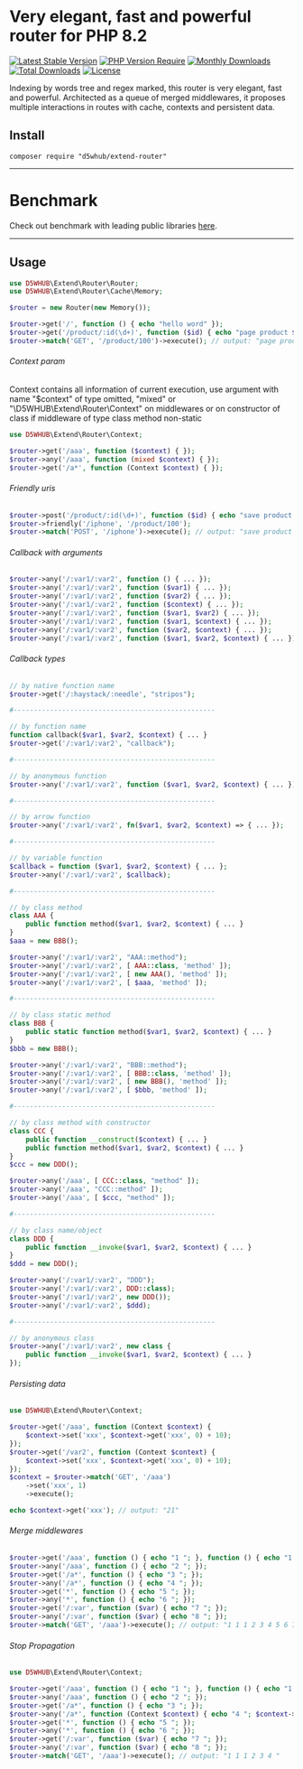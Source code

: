 # Very elegant, fast and powerful router for PHP 8.2
[![Latest Stable Version](https://poser.pugx.org/d5whub/extend-router/v/stable)](https://packagist.org/packages/d5whub/extend-router)
[![PHP Version Require](http://poser.pugx.org/d5whub/extend-router/require/php)](https://packagist.org/packages/d5whub/extend-router)
[![Monthly Downloads](https://poser.pugx.org/d5whub/extend-router/d/monthly)](https://packagist.org/packages/d5whub/extend-router)
[![Total Downloads](https://poser.pugx.org/d5whub/extend-router/downloads)](https://packagist.org/packages/d5whub/extend-router)
[![License](https://poser.pugx.org/d5whub/extend-router/license)](https://packagist.org/packages/d5whub/extend-router)

Indexing by words tree and regex marked, this router is very elegant, fast and powerful. Architected as a queue of merged middlewares, it proposes multiple interactions in routes with cache, contexts and persistent data.

## Install
```shell
composer require "d5whub/extend-router"
```

---

# Benchmark
Check out benchmark with leading public libraries [here](/tests/Benchmark/Benchmark.md).

---

## Usage
```php
use D5WHUB\Extend\Router\Router;
use D5WHUB\Extend\Router\Cache\Memory;

$router = new Router(new Memory());

$router->get('/', function () { echo "hello word" });
$router->get('/product/:id(\d+)', function ($id) { echo "page product $id" });    
$router->match('GET', '/product/100')->execute(); // output: "page product 100"
```

###### Context param
Context contains all information of current execution, use argument with name "$context" of type omitted, "mixed" or "\D5WHUB\Extend\Router\Context" on middlewares or on constructor of class if middleware of type class method non-static
```php
use D5WHUB\Extend\Router\Context;

$router->get('/aaa', function ($context) { });
$router->any('/aaa', function (mixed $context) { });
$router->get('/a*', function (Context $context) { });
```

###### Friendly uris
```php
$router->post('/product/:id(\d+)', function ($id) { echo "save product $id" });
$router->friendly('/iphone', '/product/100');
$router->match('POST', '/iphone')->execute(); // output: "save product 100"
```

###### Callback with arguments
```php
$router->any('/:var1/:var2', function () { ... });
$router->any('/:var1/:var2', function ($var1) { ... });
$router->any('/:var1/:var2', function ($var2) { ... });
$router->any('/:var1/:var2', function ($context) { ... });
$router->any('/:var1/:var2', function ($var1, $var2) { ... });
$router->any('/:var1/:var2', function ($var1, $context) { ... });
$router->any('/:var1/:var2', function ($var2, $context) { ... });
$router->any('/:var1/:var2', function ($var1, $var2, $context) { ... });
```

###### Callback types
```php
// by native function name
$router->get('/:haystack/:needle', "stripos");

#--------------------------------------------------

// by function name
function callback($var1, $var2, $context) { ... }
$router->get('/:var1/:var2', "callback");

#--------------------------------------------------

// by anonymous function
$router->any('/:var1/:var2', function ($var1, $var2, $context) { ... });

#--------------------------------------------------

// by arrow function
$router->any('/:var1/:var2', fn($var1, $var2, $context) => { ... });

#--------------------------------------------------

// by variable function
$callback = function ($var1, $var2, $context) { ... };
$router->any('/:var1/:var2', $callback);

#--------------------------------------------------

// by class method
class AAA {
    public function method($var1, $var2, $context) { ... }
}
$aaa = new BBB();

$router->any('/:var1/:var2', "AAA::method");
$router->any('/:var1/:var2', [ AAA::class, 'method' ]);
$router->any('/:var1/:var2', [ new AAA(), 'method' ]);
$router->any('/:var1/:var2', [ $aaa, 'method' ]);

#--------------------------------------------------

// by class static method
class BBB {
    public static function method($var1, $var2, $context) { ... }
}
$bbb = new BBB();

$router->any('/:var1/:var2', "BBB::method");
$router->any('/:var1/:var2', [ BBB::class, 'method' ]);
$router->any('/:var1/:var2', [ new BBB(), 'method' ]);
$router->any('/:var1/:var2', [ $bbb, 'method' ]);

#--------------------------------------------------

// by class method with constructor
class CCC {
    public function __construct($context) { ... }
    public function method($var1, $var2, $context) { ... }
}
$ccc = new DDD();

$router->any('/aaa', [ CCC::class, "method" ]);
$router->any('/aaa', "CCC::method" ]);
$router->any('/aaa', [ $ccc, "method" ]);

#--------------------------------------------------

// by class name/object
class DDD {
    public function __invoke($var1, $var2, $context) { ... }
}
$ddd = new DDD();

$router->any('/:var1/:var2', "DDD");
$router->any('/:var1/:var2', DDD::class);
$router->any('/:var1/:var2', new DDD());
$router->any('/:var1/:var2', $ddd);

#--------------------------------------------------

// by anonymous class
$router->any('/:var1/:var2', new class {
    public function __invoke($var1, $var2, $context) { ... }
});
```

###### Persisting data
```php
use D5WHUB\Extend\Router\Context;

$router->get('/aaa', function (Context $context) {
    $context->set('xxx', $context->get('xxx', 0) + 10);
});
$router->get('/var2', function (Context $context) {
    $context->set('xxx', $context->get('xxx', 0) + 10);
});
$context = $router->match('GET', '/aaa')
    ->set('xxx', 1)
    ->execute();

echo $context->get('xxx'); // output: "21"
```

###### Merge middlewares
```php
$router->get('/aaa', function () { echo "1 "; }, function () { echo "1 "; }, function () { echo "1 "; });
$router->any('/aaa', function () { echo "2 "; });
$router->get('/a*', function () { echo "3 "; });
$router->any('/a*', function () { echo "4 "; });
$router->get('*', function () { echo "5 "; });
$router->any('*', function () { echo "6 "; });
$router->get('/:var', function ($var) { echo "7 "; });
$router->any('/:var', function ($var) { echo "8 "; });
$router->match('GET', '/aaa')->execute(); // output: "1 1 1 2 3 4 5 6 7 8 "
```

###### Stop Propagation
```php
use D5WHUB\Extend\Router\Context;

$router->get('/aaa', function () { echo "1 "; }, function () { echo "1 "; }, function () { echo "1 "; });
$router->any('/aaa', function () { echo "2 "; });
$router->get('/a*', function () { echo "3 "; });
$router->any('/a*', function (Context $context) { echo "4 "; $context->stop(); });
$router->get('*', function () { echo "5 "; });
$router->any('*', function () { echo "6 "; });
$router->get('/:var', function ($var) { echo "7 "; });
$router->any('/:var', function ($var) { echo "8 "; });
$router->match('GET', '/aaa')->execute(); // output: "1 1 1 2 3 4 "
```

